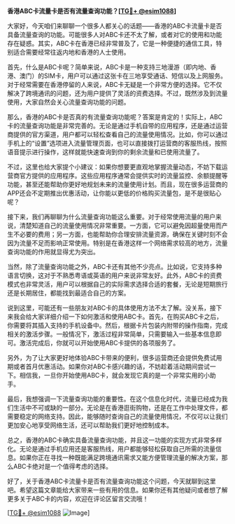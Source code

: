 **香港ABC卡流量卡是否有流量查询功能？[[TG💪+ @esim1088](https://t.me/s/esim1088)]**

大家好，今天咱们来聊聊一个很多人都关心的话题——香港的ABC卡流量卡是否具备流量查询的功能。可能很多人对ABC卡还不太了解，或者对它的使用和功能存在疑惑。其实，ABC卡在香港已经非常普及了，它是一种便捷的通信工具，特别适合需要经常往返内地和香港的人士使用。

首先，什么是ABC卡呢？简单来说，ABC卡是一种支持三地漫游（即内地、香港、澳门）的SIM卡，用户可以通过这张卡在三地享受通话、短信以及上网服务。对于经常需要在香港停留的人来说，ABC卡无疑是一个非常方便的选择。它不仅解决了跨境通讯的问题，还为用户提供了灵活的资费选择。不过，既然涉及到流量使用，大家自然会关心流量查询功能的问题。

那么，香港的ABC卡是否真的有流量查询功能呢？答案是肯定的！实际上，ABC卡的流量查询功能是非常完善的。无论是通过手机自带的应用程序，还是通过运营商提供的官方渠道，用户都可以轻松查看自己的流量使用情况。比如，你可以通过手机上的“设置”选项进入流量管理页面，也可以直接拨打运营商的客服热线，按照语音提示进行操作，这样就能快速查询到你的剩余流量和已使用流量了。

不过，这里也给大家提个小建议：如果你想要更直观地掌握流量动态，不妨下载运营商官方提供的应用程序。这些应用程序通常会提供实时的流量监控、余额提醒等功能，甚至还能帮助你更好地规划未来的流量使用计划。而且，现在很多运营商的APP还会不定期推出优惠活动，让你能以更低的价格购买流量包，是不是很贴心呢？

接下来，我们再聊聊为什么流量查询功能这么重要。对于经常使用流量的用户来说，清楚知道自己的流量使用情况非常重要。一方面，它可以避免因超量使用而产生不必要的费用；另一方面，也能帮助你合理安排流量资源，确保在关键时刻不会因为流量不足而影响正常使用。特别是在香港这样一个网络需求较高的地方，流量查询功能的作用就显得尤为突出。

当然，除了流量查询功能之外，ABC卡还有其他不少亮点。比如说，它支持多种语言切换，这对于不熟悉粤语或英语的用户来说非常友好。此外，ABC卡的资费模式也非常灵活，用户可以根据自己的实际需求选择合适的套餐，无论是短期旅行还是长期居住，都能找到最适合自己的方案。

说到这里，可能还有一些朋友对ABC卡的具体使用方法不太了解。没关系，接下来我会给大家详细介绍一下如何激活和使用ABC卡。首先，在购买ABC卡之后，你需要将其插入支持的手机设备中。然后，根据卡片包装内附带的操作指南，完成相关的激活步骤。一般情况下，激活过程非常简单，只需要输入一些基本信息即可。激活完成后，你就可以开始使用ABC卡提供的各项服务了。

另外，为了让大家更好地体验ABC卡带来的便利，很多运营商还会提供免费试用期或者首月优惠活动。如果你对ABC卡感兴趣的话，不妨趁着活动期间尝试一下。相信我，一旦你开始使用ABC卡，就会发现它真的是一个非常实用的小助手。

最后，我想强调一下流量查询功能的重要性。在这个信息化时代，流量已经成为我们生活中不可或缺的一部分。无论是在香港逛街购物，还是在工作中处理文件，都需要稳定的网络支持。因此，能够随时查询自己的流量使用情况，不仅可以让我们更加安心地享受网络生活，还可以帮助我们更好地控制成本。

总之，香港的ABC卡确实具备流量查询功能，并且这一功能的实现方式非常多样化。无论是通过手机应用还是客服热线，用户都能够轻松获取自己所需的流量信息。如果你正在寻找一种既能满足跨境通讯需求又能方便管理流量的解决方案，那么ABC卡绝对是一个值得考虑的选择。

好了，关于香港ABC卡流量卡是否有流量查询功能这个问题，今天就聊到这里吧。希望这篇文章能给大家带来一些有用的信息。如果你还有其他疑问或者想了解更多关于ABC卡的内容，欢迎在评论区留言交流哦！

[[TG💪+ @esim1088](https://t.me/s/esim1088) ![Image](https://i.postimg.cc/4NQfJmqS/Snipaste-2025-05-13-00-14-12.png)]